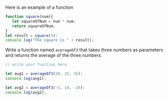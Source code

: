 Here is an example of a function 
```js
function square(num){
   let squareOfNum = num * num;
   return squareOfNum;
}
let result = square(5);
console.log("The square is " + result);
```
Write a function named `averageOf3` that takes three numbers as parameters and returns the average of the three numbers.

```js
// write your function here

let avg1 = averageOf3(30, 25, 35);
console.log(avg1);

let avg2 = averageOf3(-5, 10, -26);
console.log(avg2);
```
